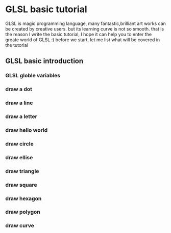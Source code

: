 # GLSL basic tutorial
GLSL is magic programming language, many fantastic,brilliant art works can be created by creative users. but its learning curve is not so smooth. that is the reason I write the basic tutorial, I hope it can help you to enter the greate world of GLSL :)
before we start, let me list what will be covered in the tutorial
## GLSL basic introduction
### GLSL globle variables

### draw a dot
### draw a line
### draw a letter
### draw hello world

### draw circle
### draw ellise
### draw triangle
### draw square
### draw hexagon
### draw polygon

### draw curve


